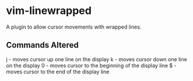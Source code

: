 # vim-linewrapped
A plugin to allow cursor movements with wrapped lines.

## Commands Altered
j - moves cursor up one line on the display
k - moves cursor down one line on the display
0 - moves cursor to the beginning of the display line
$ - moves cursor to the end of the display line
